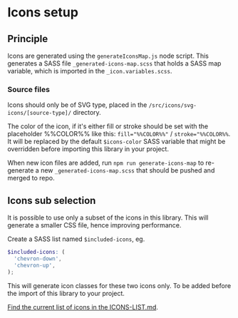 # Icons setup

## Principle
Icons are generated using the `generateIconsMap.js` node script. This generates a SASS file `_generated-icons-map.scss` that holds a SASS map variable, which is imported in the `_icon.variables.scss`.

### Source files
Icons should only be of SVG type, placed in the `/src/icons/svg-icons/[source-type]/` directory.

The color of the icon, if it's either fill or stroke should be set with the placeholder %%COLOR%% like this: `fill="%%COLOR%%"` / `stroke="%%COLOR%%`. It will be replaced by the default `$icons-color` SASS variable that might be overridden before importing this library in your project.

When new icon files are added, run `npm run generate-icons-map` to re-generate a new `_generated-icons-map.scss` that should be pushed and merged to repo.

## Icons sub selection
It is possible to use only a subset of the icons in this library. This will generate a smaller CSS file, hence improving performance.

Create a SASS list named `$included-icons`, eg.
```scss
$included-icons: (
  'chevron-down',
  'chevron-up',
);
```
This will generate icon classes for these two icons only. To be added before the import of this library to your project.

[Find the current list of icons in the ICONS-LIST.md](ICONS-LIST.md).
